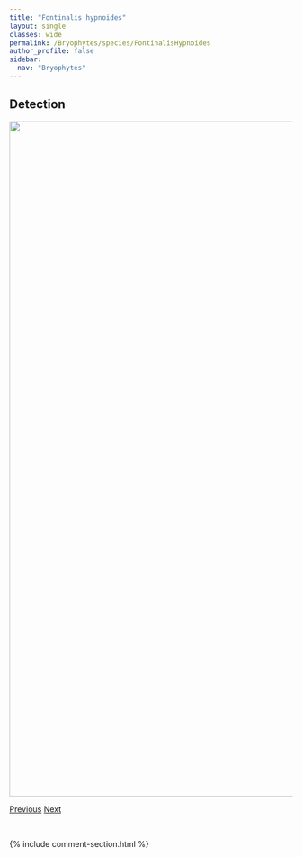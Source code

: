 ```yaml
---
title: "Fontinalis hypnoides"
layout: single
classes: wide
permalink: /Bryophytes/species/FontinalisHypnoides
author_profile: false
sidebar:
  nav: "Bryophytes"
---
```


<h2>Detection</h2>

<a href="https://drive.google.com/uc?export=view&id=18Q2XkuMp6uMf5Xe85kjC-B1vK5Hcd88b">
<img src="https://drive.google.com/uc?export=view&id=18Q2XkuMp6uMf5Xe85kjC-B1vK5Hcd88b" height = "1200" width = "800">
</a>


<a href="/DevelopmentWebsite/Bryophytes/species/FissidensOsmundioides" class="pagination--pager" title="Fissidens osmundioides">Previous</a> <a href="/DevelopmentWebsite/Bryophytes/species/FontinalisNeomexicana" class="pagination--pager" title="Fontinalis neomexicana">Next</a>

<p>&nbsp;</p>

{% include comment-section.html %}
